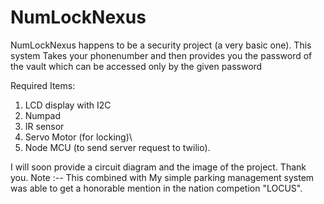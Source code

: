 # NumLockNexus
NumLockNexus happens to be a security project (a very basic one). This system Takes your phonenumber and then provides you the password of the vault which can be accessed only by the given password


Required Items:
1. LCD display with I2C
2. Numpad
3. IR sensor
4. Servo Motor (for locking)\
5. Node MCU (to send server request to twilio).

I will soon provide a circuit diagram and the image of the project. Thank you.
Note :-- This combined with My simple parking management system was able to get a honorable mention in the nation competion "LOCUS".


